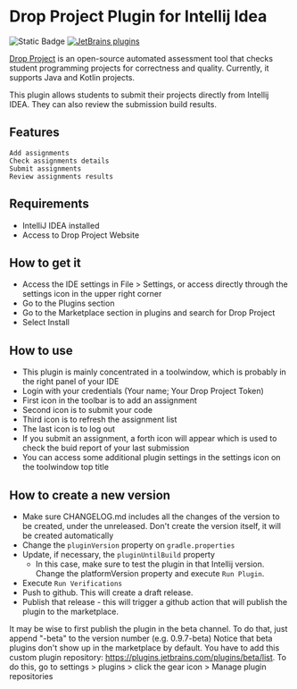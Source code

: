 # Drop Project Plugin for Intellij Idea

![[Static Badge](https://img.shields.io/badge/version-v0.9.4-blue)](https://img.shields.io/badge/version-v0.9.7-blue)
[![JetBrains plugins](https://img.shields.io/jetbrains/plugin/d/21870-drop-project)](https://img.shields.io/jetbrains/plugin/d/25078-drop-project)

<!-- Plugin description -->
[Drop Project](https://dropproject.org) is an open-source automated assessment tool that checks student programming projects for correctness and
quality. Currently, it supports Java and Kotlin projects.

This plugin allows students to submit their projects directly from Intellij IDEA. They can also review the submission build results.
<!-- Plugin description end -->

## Features

    Add assignments
    Check assignments details
    Submit assignments
    Review assignments results

## Requirements

* IntelliJ IDEA installed
* Access to Drop Project Website

## How to get it

* Access the IDE settings in File > Settings, or access directly through the settings icon in the upper right corner
* Go to the Plugins section
* Go to the Marketplace section in plugins and search for Drop Project
* Select Install

## How to use

* This plugin is mainly concentrated in a toolwindow, which is probably in the right panel of your IDE
* Login with your credentials (Your name; Your Drop Project Token)
* First icon in the toolbar is to add an assignment
* Second icon is to submit your code
* Third icon is to refresh the assignment list
* The last icon is to log out
* If you submit an assignment, a forth icon will appear which is used to check the buid report of your last submission
* You can access some additional plugin settings in the settings icon on the toolwindow top title

## How to create a new version

* Make sure CHANGELOG.md includes all the changes of the version to be created, under the unreleased. Don't create the version itself, it will be created automatically
* Change the `pluginVersion` property on `gradle.properties`
* Update, if necessary, the `pluginUntilBuild` property
    * In this case, make sure to test the plugin in that Intellij version. Change the platformVersion property and execute `Run Plugin`.
* Execute `Run Verifications`
* Push to github. This will create a draft release.
* Publish that release - this will trigger a github action that will publish the plugin to the marketplace.

It may be wise to first publish the plugin in the beta channel. To do that, just append "-beta" to the version number (e.g. 0.9.7-beta)
Notice that beta plugins don't show up in the marketplace by default. You have to add this custom plugin repository: 
https://plugins.jetbrains.com/plugins/beta/list. To do this, go to settings > plugins > click the gear icon > Manage plugin repositories